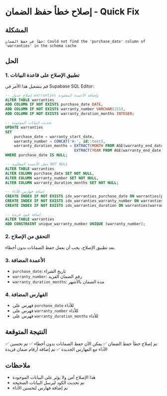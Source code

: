 # إصلاح خطأ حفظ الضمان - Quick Fix

## المشكلة
```
خطأ في حفظ الضمان: Could not find the 'purchase_date' column of 'warranties' in the schema cache
```

## الحل

### 1. تطبيق الإصلاح على قاعدة البيانات
قم بتشغيل هذا الأمر في Supabase SQL Editor:

```sql
-- إصلاح جدول warranties وإضافة الأعمدة المفقودة
ALTER TABLE warranties 
ADD COLUMN IF NOT EXISTS purchase_date DATE,
ADD COLUMN IF NOT EXISTS warranty_number VARCHAR(255),
ADD COLUMN IF NOT EXISTS warranty_duration_months INTEGER;

-- تحديث البيانات الموجودة
UPDATE warranties 
SET 
    purchase_date = warranty_start_date,
    warranty_number = CONCAT('W-', id::text),
    warranty_duration_months = EXTRACT(MONTH FROM AGE(warranty_end_date, warranty_start_date)) + 
                               EXTRACT(YEAR FROM AGE(warranty_end_date, warranty_start_date)) * 12
WHERE purchase_date IS NULL;

-- جعل الأعمدة المطلوبة NOT NULL
ALTER TABLE warranties 
ALTER COLUMN purchase_date SET NOT NULL,
ALTER COLUMN warranty_number SET NOT NULL,
ALTER COLUMN warranty_duration_months SET NOT NULL;

-- إضافة فهارس للأداء
CREATE INDEX IF NOT EXISTS idx_warranties_purchase_date ON warranties(purchase_date);
CREATE INDEX IF NOT EXISTS idx_warranties_warranty_number ON warranties(warranty_number);
CREATE INDEX IF NOT EXISTS idx_warranties_duration ON warranties(warranty_duration_months);

-- إضافة قيود فريدة
ALTER TABLE warranties 
ADD CONSTRAINT unique_warranty_number UNIQUE (warranty_number);
```

### 2. التحقق من الإصلاح
بعد تطبيق الإصلاح، يجب أن يعمل حفظ الضمانات بدون أخطاء.

### 3. الأعمدة المضافة
- `purchase_date`: تاريخ الشراء
- `warranty_number`: رقم الضمان الفريد
- `warranty_duration_months`: مدة الضمان بالأشهر

### 4. الفهارس المضافة
- فهرس على `purchase_date` للأداء
- فهرس على `warranty_number` للأداء
- فهرس على `warranty_duration_months` للأداء

## النتيجة المتوقعة
✅ تم إصلاح خطأ حفظ الضمان
✅ يمكن الآن حفظ الضمانات بدون أخطاء
✅ تم تحسين الأداء مع الفهارس الجديدة
✅ تم إضافة أرقام ضمان فريدة

## ملاحظات
- هذا الإصلاح آمن ولا يؤثر على البيانات الموجودة
- تم تحديث الكود ليرسل البيانات الصحيحة
- تم إضافة فهارس لتحسين الأداء
